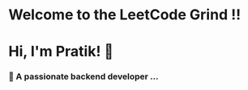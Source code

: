 


# Welcome to the LeetCode Grind !!


# Hi, I'm Pratik! 👋


### 🚀 A passionate backend developer ...